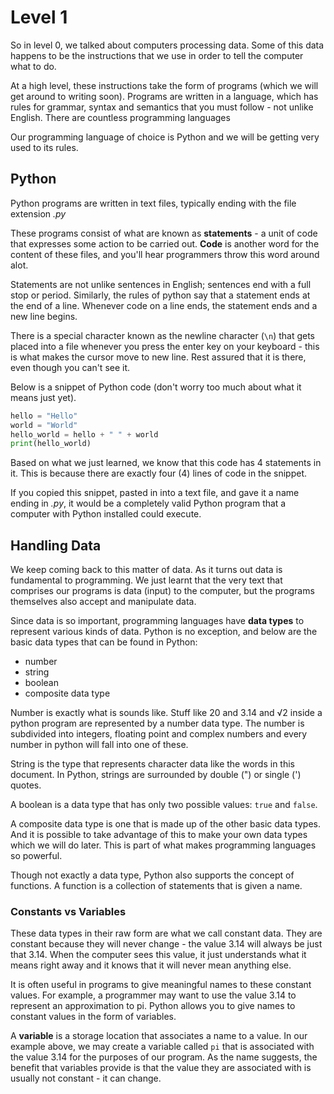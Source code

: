 # Level 1

So in level 0, we talked about computers processing data. Some of this data happens to 
be the instructions that we use in order to tell the computer what to do.

At a high level, these instructions take the form of programs (which we will get around
to writing soon). Programs are written in a language, which has rules for grammar, syntax
and semantics that you must follow - not unlike English. There are countless programming
languages

Our programming language of choice is Python and we will be getting very used to its rules.

## Python

Python programs are written in text files, typically ending with the file extension *.py*

These programs consist of what are known as **statements** - a unit of code that expresses
some action to be carried out. **Code** is another word for the content of these files,
and you'll hear programmers throw this word around alot.

Statements are not unlike sentences in English; sentences end with a full stop or period.
Similarly, the rules of python say that a statement ends at the end of a line. Whenever
code on a line ends, the statement ends and a new line begins. 

There is a special character known as the newline character (`\n`) that gets placed 
into a file whenever you press the enter key on your keyboard - this is what makes 
the cursor move to new line. Rest assured that it is there, even though you can't 
see it.

Below is a snippet of Python code (don't worry too much about what it means just yet).

```python
hello = "Hello"
world = "World"
hello_world = hello + " " + world
print(hello_world)
```

Based on what we just learned, we know that this code has 4 statements in it. This is 
because there are exactly four (4) lines of code in the snippet.

If you copied this snippet, pasted in into a text file, and gave it a name ending in *.py*,
it would be a completely valid Python program that a computer with Python installed could
execute.

## Handling Data

We keep coming back to this matter of data. As it turns out data is fundamental to 
programming. We just learnt that the very text that comprises our programs is data (input)
to the computer, but the programs themselves also accept and manipulate data.

Since data is so important, programming languages have **data types** to represent various
kinds of data. Python is no exception, and below are the basic data types that can be found in 
Python:

* number
* string
* boolean
* composite data type

Number is exactly what is sounds like. Stuff like 20 and 3.14 and √2 inside a python 
program are represented by a number data type. The number is subdivided into integers, 
floating point and complex numbers and every number in python will fall into one of these.

String is the type that represents character data like the words in this document. In 
Python, strings are surrounded by double (") or single (') quotes.

A boolean is a data type that has only two possible values: `true` and `false`. 

A composite data type is one that is made up of the other basic data types. And it is 
possible to take advantage of this to make your own data types which we will do later. This
is part of what makes programming languages so powerful.

Though not exactly a data type, Python also supports the concept of functions. A function
is a collection of statements that is given a name.

### Constants vs Variables

These data types in their raw form are what we call constant data. They are constant 
because they will never change - the value 3.14 will always be just that 3.14. When the 
computer sees this value, it just understands what it means right away and it knows that it
will never mean anything else.

It is often useful in programs to give meaningful names to these constant values. For 
example, a programmer may want to use the value 3.14 to represent an approximation to pi.
Python allows you to give names to constant values in the form of variables.

A **variable** is a storage location that associates a name to a value. In our example above,
we may create a variable called `pi` that is associated with the value 3.14 for the purposes
of our program. As the name suggests, the benefit that variables provide is that the value
they are associated with is usually not constant - it can change. 